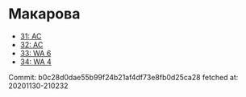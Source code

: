 # Макарова
- [31: AC](31.md)
- [32: AC](32.md)
- [33: WA 6](33.md)
- [34: WA 4](34.md)

Commit: b0c28d0dae55b99f24b21af4df73e8fb0d25ca28
 fetched at: 20201130-210232
